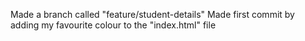 Made a branch called "feature/student-details"
Made first commit by adding my favourite colour to the "index.html" file